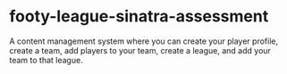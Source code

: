 # footy-league-sinatra-assessment
A content management system where you can create your player profile, create a team, add players to your team, create a league, and add your team to that league.
